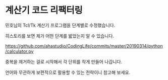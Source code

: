 # 계산기 코드 리팩터링

민호님의 Tcl/Tk 계산기 프로그램을 단계별로 수정했습니다.

히스토리를 보면 제가 어떤 단계를 밟았는지 알 수 있습니다.

<https://github.com/ahastudio/CodingLife/commits/master/20190314/python/calculator.py>

중복을 제거하는 걸로 시작해서 각 단위를 작게 만들어 나갑니다.

언어와 무관하게 보편적으로 활용할 수 있는 전략이니 참고해 보세요.
